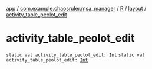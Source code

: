 [app](../../../index.md) / [com.example.chaosruler.msa_manager](../../index.md) / [R](../index.md) / [layout](index.md) / [activity_table_peolot_edit](.)

# activity_table_peolot_edit

`static val activity_table_peolot_edit: `[`Int`](https://kotlinlang.org/api/latest/jvm/stdlib/kotlin/-int/index.html)
`static val activity_table_peolot_edit: `[`Int`](https://kotlinlang.org/api/latest/jvm/stdlib/kotlin/-int/index.html)
